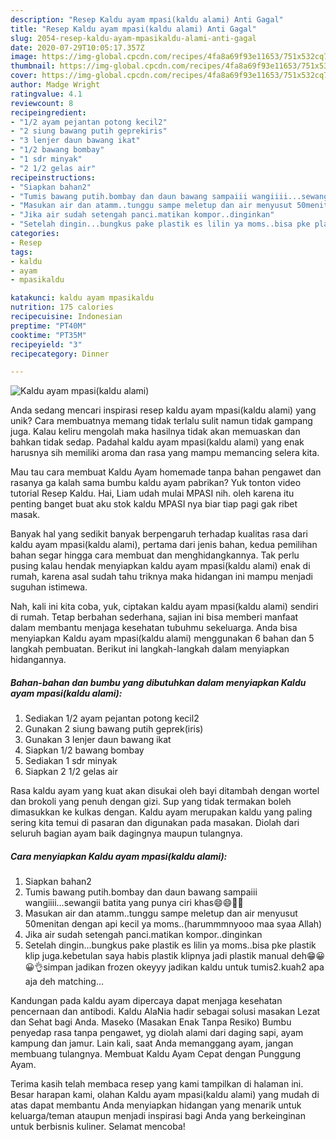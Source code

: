 ```yaml
---
description: "Resep Kaldu ayam mpasi(kaldu alami) Anti Gagal"
title: "Resep Kaldu ayam mpasi(kaldu alami) Anti Gagal"
slug: 2054-resep-kaldu-ayam-mpasikaldu-alami-anti-gagal
date: 2020-07-29T10:05:17.357Z
image: https://img-global.cpcdn.com/recipes/4fa8a69f93e11653/751x532cq70/kaldu-ayam-mpasikaldu-alami-foto-resep-utama.jpg
thumbnail: https://img-global.cpcdn.com/recipes/4fa8a69f93e11653/751x532cq70/kaldu-ayam-mpasikaldu-alami-foto-resep-utama.jpg
cover: https://img-global.cpcdn.com/recipes/4fa8a69f93e11653/751x532cq70/kaldu-ayam-mpasikaldu-alami-foto-resep-utama.jpg
author: Madge Wright
ratingvalue: 4.1
reviewcount: 8
recipeingredient:
- "1/2 ayam pejantan potong kecil2"
- "2 siung bawang putih geprekiris"
- "3 lenjer daun bawang ikat"
- "1/2 bawang bombay"
- "1 sdr minyak"
- "2 1/2 gelas air"
recipeinstructions:
- "Siapkan bahan2"
- "Tumis bawang putih.bombay dan daun bawang sampaiii wangiiii...sewangii batita yang punya ciri khas😄😄✌🏻"
- "Masukan air dan atamm..tunggu sampe meletup dan air menyusut 50menitan dengan api kecil ya moms..(harummmnyooo maa syaa Allah)"
- "Jika air sudah setengah panci.matikan kompor..dinginkan"
- "Setelah dingin...bungkus pake plastik es lilin ya moms..bisa pke plastik klip juga.kebetulan saya habis plastik klipnya jadi plastik manual deh😁😀😀👌simpan jadikan frozen okeyyy jadikan kaldu untuk tumis2.kuah2 apa aja deh matching..."
categories:
- Resep
tags:
- kaldu
- ayam
- mpasikaldu

katakunci: kaldu ayam mpasikaldu 
nutrition: 175 calories
recipecuisine: Indonesian
preptime: "PT40M"
cooktime: "PT35M"
recipeyield: "3"
recipecategory: Dinner

---
```



![Kaldu ayam mpasi(kaldu alami)](https://img-global.cpcdn.com/recipes/4fa8a69f93e11653/751x532cq70/kaldu-ayam-mpasikaldu-alami-foto-resep-utama.jpg)

Anda sedang mencari inspirasi resep kaldu ayam mpasi(kaldu alami) yang unik? Cara membuatnya memang tidak terlalu sulit namun tidak gampang juga. Kalau keliru mengolah maka hasilnya tidak akan memuaskan dan bahkan tidak sedap. Padahal kaldu ayam mpasi(kaldu alami) yang enak harusnya sih memiliki aroma dan rasa yang mampu memancing selera kita.

Mau tau cara membuat Kaldu Ayam homemade tanpa bahan pengawet dan rasanya ga kalah sama bumbu kaldu ayam pabrikan? Yuk tonton video tutorial Resep Kaldu. Hai, Liam udah mulai MPASI nih. oleh karena itu penting banget buat aku stok kaldu MPASI nya biar tiap pagi gak ribet masak.

Banyak hal yang sedikit banyak berpengaruh terhadap kualitas rasa dari kaldu ayam mpasi(kaldu alami), pertama dari jenis bahan, kedua pemilihan bahan segar hingga cara membuat dan menghidangkannya. Tak perlu pusing kalau hendak menyiapkan kaldu ayam mpasi(kaldu alami) enak di rumah, karena asal sudah tahu triknya maka hidangan ini mampu menjadi suguhan istimewa.


Nah, kali ini kita coba, yuk, ciptakan kaldu ayam mpasi(kaldu alami) sendiri di rumah. Tetap berbahan sederhana, sajian ini bisa memberi manfaat dalam membantu menjaga kesehatan tubuhmu sekeluarga. Anda bisa menyiapkan Kaldu ayam mpasi(kaldu alami) menggunakan 6 bahan dan 5 langkah pembuatan. Berikut ini langkah-langkah dalam menyiapkan hidangannya.

<!--inarticleads1-->

##### Bahan-bahan dan bumbu yang dibutuhkan dalam menyiapkan Kaldu ayam mpasi(kaldu alami):

1. Sediakan 1/2 ayam pejantan potong kecil2
1. Gunakan 2 siung bawang putih geprek(iris)
1. Gunakan 3 lenjer daun bawang ikat
1. Siapkan 1/2 bawang bombay
1. Sediakan 1 sdr minyak
1. Siapkan 2 1/2 gelas air


Rasa kaldu ayam yang kuat akan disukai oleh bayi ditambah dengan wortel dan brokoli yang penuh dengan gizi. Sup yang tidak termakan boleh dimasukkan ke kulkas dengan. Kaldu ayam merupakan kaldu yang paling sering kita temui di pasaran dan digunakan pada masakan. Diolah dari seluruh bagian ayam baik dagingnya maupun tulangnya. 

<!--inarticleads2-->

##### Cara menyiapkan Kaldu ayam mpasi(kaldu alami):

1. Siapkan bahan2
1. Tumis bawang putih.bombay dan daun bawang sampaiii wangiiii...sewangii batita yang punya ciri khas😄😄✌🏻
1. Masukan air dan atamm..tunggu sampe meletup dan air menyusut 50menitan dengan api kecil ya moms..(harummmnyooo maa syaa Allah)
1. Jika air sudah setengah panci.matikan kompor..dinginkan
1. Setelah dingin...bungkus pake plastik es lilin ya moms..bisa pke plastik klip juga.kebetulan saya habis plastik klipnya jadi plastik manual deh😁😀😀👌simpan jadikan frozen okeyyy jadikan kaldu untuk tumis2.kuah2 apa aja deh matching...


Kandungan pada kaldu ayam dipercaya dapat menjaga kesehatan pencernaan dan antibodi. Kaldu AlaNia hadir sebagai solusi masakan Lezat dan Sehat bagi Anda. Maseko (Masakan Enak Tanpa Resiko) Bumbu penyedap rasa tanpa pengawet, yg diolah alami dari daging sapi, ayam kampung dan jamur. Lain kali, saat Anda memanggang ayam, jangan membuang tulangnya. Membuat Kaldu Ayam Cepat dengan Punggung Ayam. 

Terima kasih telah membaca resep yang kami tampilkan di halaman ini. Besar harapan kami, olahan Kaldu ayam mpasi(kaldu alami) yang mudah di atas dapat membantu Anda menyiapkan hidangan yang menarik untuk keluarga/teman ataupun menjadi inspirasi bagi Anda yang berkeinginan untuk berbisnis kuliner. Selamat mencoba!
